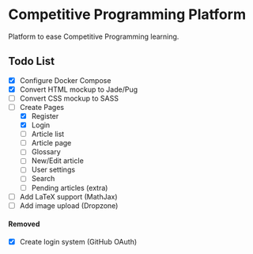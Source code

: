 # Competitive Programming Platform

Platform to ease Competitive Programming learning.

## Todo List

- [x] Configure Docker Compose
- [x] Convert HTML mockup to Jade/Pug
- [ ] Convert CSS mockup to SASS
- [ ] Create Pages
  - [x] Register
  - [x] Login
  - [ ] Article list
  - [ ] Article page
  - [ ] Glossary
  - [ ] New/Edit article
  - [ ] User settings
  - [ ] Search
  - [ ] Pending articles (extra)
- [ ] Add LaTeX support (MathJax)
- [ ] Add image upload (Dropzone)

#### Removed

- [x] Create login system (GitHub OAuth)

